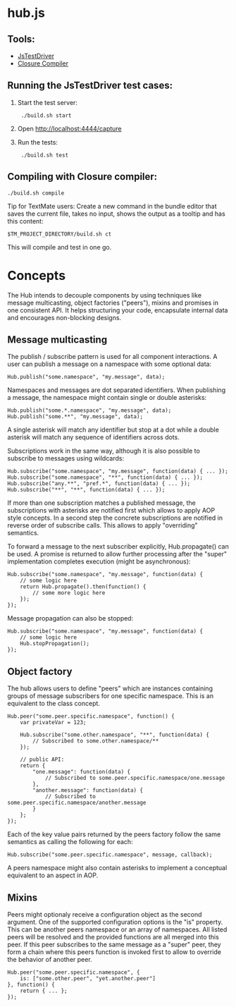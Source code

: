 hub.js
======

Tools:
------

* [JsTestDriver](http://code.google.com/p/js-test-driver/)
* [Closure Compiler](http://code.google.com/closure/compiler/)

Running the JsTestDriver test cases:
------------------------------------

1. Start the test server:

        ./build.sh start

2. Open [http://localhost:4444/capture](http://localhost:4444/capture)

3. Run the tests:

        ./build.sh test


Compiling with Closure compiler:
--------------------------------

    ./build.sh compile

Tip for TextMate users: Create a new command in the bundle editor that saves the current file, takes no input, shows the output as a tooltip and has this content:

    $TM_PROJECT_DIRECTORY/build.sh ct

This will compile and test in one go.


Concepts
========

The Hub intends to decouple components by using techniques like message multicasting, object factories ("peers"), mixins and promises in one consistent API. It helps structuring your code, encapsulate internal data and encourages non-blocking designs.

Message multicasting
---------------------

The publish / subscribe pattern is used for all component interactions. A user can publish a message on a namespace with some optional data:

    Hub.publish("some.namespace", "my.message", data);

Namespaces and messages are dot separated identifiers. When publishing a message, the namespace might contain single or double asterisks:

    Hub.publish("some.*.namespace", "my.message", data);
    Hub.publish("some.**", "my.message", data);

A single asterisk will match any identifier but stop at a dot while a double asterisk will match any sequence of identifiers across dots.

Subscriptions work in the same way, although it is also possible to subscribe to messages using wildcards:

    Hub.subscribe("some.namespace", "my.message", function(data) { ... });
    Hub.subscribe("some.namespace", "**", function(data) { ... });
    Hub.subscribe("any.**", "pref.*", function(data) { ... });
    Hub.subscribe("**", "**", function(data) { ... });

If more than one subscription matches a published message, the subscriptions with asterisks are notified first which allows to apply AOP style concepts. In a second step the concrete subscriptions are notified in reverse order of subscribe calls. This allows to apply "overriding" semantics.

To forward a message to the next subscriber explicitly, Hub.propagate() can be used. A promise is returned to allow further processing after the "super" implementation completes execution (might be asynchronous):

    Hub.subscribe("some.namespace", "my.message", function(data) {
        // some logic here
        return Hub.propagate().then(function() {
            // some more logic here
        });
    });

Message propagation can also be stopped:

    Hub.subscribe("some.namespace", "my.message", function(data) {
        // some logic here
        Hub.stopPropagation();
    });


Object factory
--------------

The hub allows users to define "peers" which are instances containing groups of message subscribers for one specific namespace. This is an equivalent to the class concept.

    Hub.peer("some.peer.specific.namespace", function() {
        var privateVar = 123;

        Hub.subscribe("some.other.namespace", "**", function(data) {
			// Subscribed to some.other.namespace/**
		});

        // public API:
        return {
            "one.message": function(data) {
                // Subscribed to some.peer.specific.namespace/one.message
            },
            "another.message": function(data) {
				// Subscribed to some.peer.specific.namespace/another.message
            }
        };
    });
	
Each of the key value pairs returned by the peers factory follow the same semantics as calling the following for each:

    Hub.subscribe("some.peer.specific.namespace", message, callback);

A peers namespace might also contain asterisks to implement a conceptual equivalent to an aspect in AOP.


Mixins
-------

Peers might optionaly receive a configuration object as the second argument. One of the supported configuration options is the "is" property. This can be another peers namespace or an array of namespaces. All listed peers will be resolved and the provided functions are all merged into this peer. If this peer subscribes to the same message as a "super" peer, they form a chain where this peers function is invoked first to allow to override the behavior of another peer.

    Hub.peer("some.peer.specific.namespace", {
        is: ["some.other.peer", "yet.another.peer"]
    }, function() {
        return { ... };
    });
